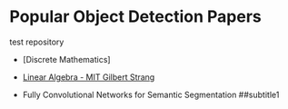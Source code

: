 # Popular Object Detection Papers

test repository

* [Discrete Mathematics]

* [Linear Algebra - MIT Gilbert Strang](https://ocw.mit.edu/courses/mathematics/18-06-linear-algebra-spring-2010/video-lectures/)


* Fully Convolutional Networks for Semantic Segmentation
##subtitle1

